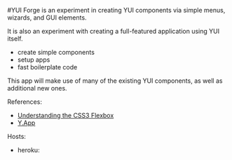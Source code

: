 #YUI Forge is an experiment in creating YUI components via simple menus, wizards, and GUI elements. 

It is also an experiment with creating a full-featured application using YUI itself.
  * create simple components
  * setup apps
  * fast boilerplate code


This app will make use of many of the existing YUI components, as well as additional new ones.

References:
 *  [Understanding the CSS3 Flexbox](http://benfrain.com/understanding-the-css3-flexbox-flexible-box-layout-module/)
 *  [Y.App](http://yuilibrary.com/yui/docs/app/)

Hosts: 
 * heroku: 